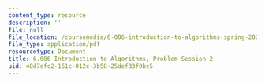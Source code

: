 ```yaml
---
content_type: resource
description: ''
file: null
file_location: /coursemedia/6-006-introduction-to-algorithms-spring-2020/48d7efc2151c012c3b5825def33f0be5_MIT6_006S20_prob2.pdf
file_type: application/pdf
resourcetype: Document
title: 6.006 Introduction to Algorithms, Problem Session 2
uid: 48d7efc2-151c-012c-3b58-25def33f0be5
---
```

